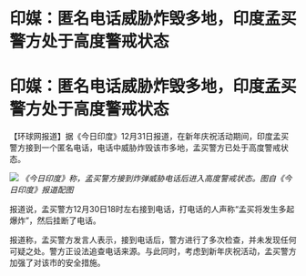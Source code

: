 # 印媒：匿名电话威胁炸毁多地，印度孟买警方处于高度警戒状态

# 印媒：匿名电话威胁炸毁多地，印度孟买警方处于高度警戒状态

【环球网报道】据《今日印度》12月31日报道，在新年庆祝活动期间，印度孟买警方接到一个匿名电话，电话中威胁炸毁该市多地，孟买警方已处于高度警戒状态。

![](https://inews.gtimg.com/om_bt/Ol2eiqDS0XyLWnaKeue5hqtsHQWvN-39Ind0fu3ebrp3kAA/1000)
_《今日印度》称，孟买警方接到炸弹威胁电话后进入高度警戒状态。图自《今日印度》报道配图_

报道说，孟买警方12月30日18时左右接到电话，打电话的人声称“孟买将发生多起爆炸”，然后挂断了电话。

报道称，孟买警方发言人表示，接到电话后，警方进行了多次检查，并未发现任何可疑之处。警方正设法追查电话来源。与此同时，考虑到新年庆祝活动，孟买警方加强了对该市的安全措施。


